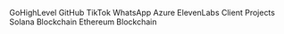 GoHighLevel
GitHub
TikTok
WhatsApp
Azure
ElevenLabs
Client Projects
Solana Blockchain
Ethereum Blockchain
